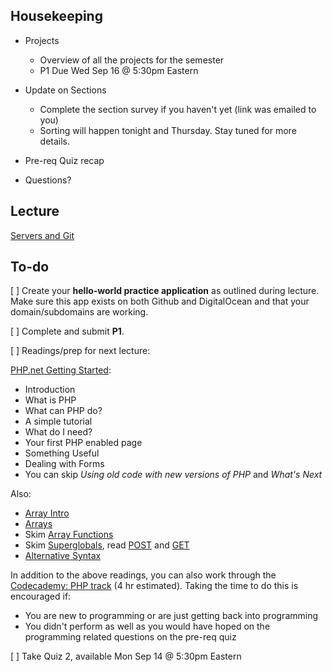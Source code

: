 ## Housekeeping

+ Projects
    + Overview of all the projects for the semester
    + P1 Due Wed Sep 16 @ 5:30pm Eastern

+ Update on Sections
    + Complete the section survey if you haven't yet (link was emailed to you)
    + Sorting will happen tonight and Thursday. Stay tuned for more details.

+ Pre-req Quiz recap

+ Questions?


## Lecture

[Servers and Git](https://github.com/susanBuck/dwa15-fall2015-notes/tree/master/01_Servers_and_Git)




## To-do

[ ] Create your **hello-world practice application** as outlined during lecture. Make sure this app exists on both Github and DigitalOcean and that your domain/subdomains are working.

[ ] Complete and submit **P1**.

[ ] Readings/prep for next lecture:

[PHP.net Getting Started](http://www.php.net/manual/en/getting-started.php):

* Introduction
* What is PHP
* What can PHP do?
* A simple tutorial
* What do I need?
* Your first PHP enabled page
* Something Useful
* Dealing with Forms
* You can skip *Using old code with new versions of PHP* and *What's Next*

Also:

* [Array Intro](http://us2.php.net/manual/en/intro.array.php)
* [Arrays](http://us2.php.net/manual/en/language.types.array.php)
* Skim [Array Functions](http://us2.php.net/manual/en/ref.array.php)
* Skim [Superglobals](http://www.php.net/manual/en/language.variables.superglobals.php), read [POST](http://www.php.net/manual/en/reserved.variables.post.php) and [GET](http://www.php.net/manual/en/reserved.variables.get.php)
* [Alternative Syntax](http://us1.php.net/manual/en/control-structures.alternative-syntax.php)

In addition to the above readings, you can also work through the [Codecademy: PHP track](http://www.codecademy.com/en/tracks/php) (4 hr estimated). Taking the time to do this is encouraged if:

+ You are new to programming or are just getting back into programming
+ You didn't perform as well as you would have hoped on the programming related questions on the pre-req quiz

[ ] Take Quiz 2, available Mon Sep 14 @ 5:30pm Eastern
